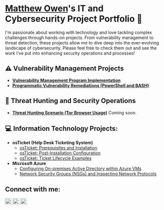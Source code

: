 # <a href="https://www.linkedin.com/in/matthew-owen0519/">Matthew Owen</a>'s IT and Cybersecurity Project Portfolio 🔐

I'm passionate about working with technology and love tackling complex challenges through hands-on projects. From vulnerability management to threat detection, these projects allow me to dive deep into the ever-evolving landscape of cybersecurity. Please feel free to check them out and see the work I’ve put into enhancing security operations and processes!


## ⚠️ Vulnerability Management Projects

- **[Vulnerability Management Program Implementation](https://github.com/MatthewOwen0519/Vulnerability-Management-Program)**
- **[Programmatic Vulnerability Remediations (PowerShell and BASH)](https://github.com/MatthewOwen0519/Programmatic-Vulnerability-Remediations-PowerShell-and-BASH-/blob/main/README.md)** 

## 🚨 Threat Hunting and Security Operations

- **[Threat Hunting Scenario (Tor Browser Usage)](https://github.com/)** Coming soon.

<h2>💻 Information Technology Projects:</h2>

- <b>osTicket (Help Desk Ticketing System)</b>
  - [osTicket: Prerequisites and Installation](https://github.com/MatthewOwen0519/osticket-prereqs)
  - [osTicket: Post-Installation Configuration](https://github.com/MatthewOwen0519/osticket-post-install-config)
  - [osTicket: Ticket Lifecycle Examples](https://github.com/MatthewOwen0519/ticket-lifecycle)
- <b>Microsoft Azure</b>
  - [Configuring On-premises Active Directory within Azure VMs](https://github.com/MatthewOwen0519/configure-ad)
  - [Network Security Groups (NSGs) and Inspecting Network Protocols](https://github.com/MatthewOwen0519/azure-network-protocols)

<h2>Connect with me:</h2>

[<img align="left" alt="Josh | Twitter" width="22px" src="https://cdn.jsdelivr.net/npm/simple-icons@v3/icons/twitter.svg" />][twitter]
[<img align="left" alt="Josh | LinkedIn" width="22px" src="https://cdn.jsdelivr.net/npm/simple-icons@v3/icons/linkedin.svg" />][linkedin]
[<img align="left" alt="Josh | Instagram" width="22px" src="https://cdn.jsdelivr.net/npm/simple-icons@v3/icons/instagram.svg" />][instagram]


[twitter]: https://twitter.com/MattOwen0519
[instagram]: https://www.instagram.com
[linkedin]: https://www.linkedin.com/in/matthew-owen0519/
